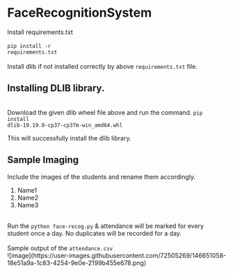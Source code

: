 # FaceRecognitionSystem
Install requirements.txt<br><br>
<code>pip install -r requirements.txt</code><br>
<br>Install dlib if not installed correctly by above <code>requirements.txt</code> file.
<br><h2>Installing DLIB library.</h2><br>Download the given dlib wheel file above and run the command. <code>pip install dlib-19.19.0-cp37-cp37m-win_amd64.whl</code>
<!--<strong> OR</strong>
Visit <a href src="https://pypi.org/simple/dlib/"> pypi </a>& download the dlib version of your choice in my case-> <b>(dlib-19.19.0-cp37-cp37m-win_amd64.whl)</b><br>
-->
This will successfully install the dlib library.<br>
<h2>Sample Imaging</h2>
Include the images of the students and rename them accordingly.<br>
<ol>
  <li>Name1</li>
  <li>Name2</li>
  <li>Name3</li>
</ol><br>
Run the <code>python face-recog.py</code> & attendance will be marked for every student once a day. No duplicates will be recorded for a day.<br><br>Sample output of the <code>attendance.csv</code><br>
![image](https://user-images.githubusercontent.com/72505269/146651058-18e51a9a-1c83-4254-9e0e-2199b455e678.png)
